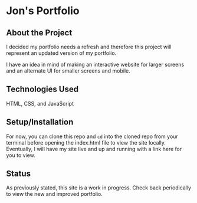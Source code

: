 # Jon's Portfolio

## About the Project
I decided my portfolio needs a refresh and therefore this project will represent an updated version of my portfolio.  

I have an idea in mind of making an interactive website for larger screens and an alternate UI for smaller screens and mobile. 

## Technologies Used
HTML, CSS, and JavaScript

## Setup/Installation
For now, you can clone this repo and `cd` into the cloned repo from your terminal before opening the index.html file to view the site locally.
Eventually, I will have my site live and up and running with a link here for you to view.

## Status
As previously stated, this site is a work in progress. Check back periodically to view the new and improved portfolio.
